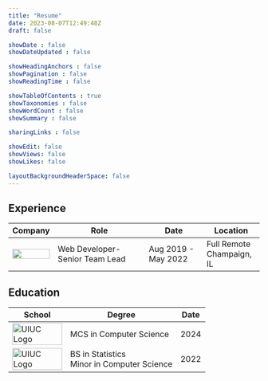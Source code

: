 ```yaml
---
title: "Resume"
date: 2023-08-07T12:49:48Z
draft: false

showDate : false
showDateUpdated : false

showHeadingAnchors : false
showPagination : false
showReadingTime : false

showTableOfContents : true
showTaxonomies : false 
showWordCount : false
showSummary : false

sharingLinks : false

showEdit: false
showViews: false
showLikes: false

layoutBackgroundHeaderSpace: false
---
```


## Experience

<table>
    <thead>
        <tr>
            <th>Company</th>
            <th>Role</th>
            <th>Date</th>
            <th>Location</th>
        </tr>
    </thead>
    <tbody>
        <tr>
            <td style="vertical-align: middle;"><img class="customEntitityLogo" src="/resume/ATLAS.png" style="max-width: 100px; width: 100%; height: auto;"></td>
            <td style="vertical-align: middle;">Web Developer- Senior Team Lead</td>
            <td style="vertical-align: middle;">Aug 2019 - May 2022</td>
            <td style="vertical-align: middle;">Full Remote</br>Champaign, IL</td>
        </tr>
    </tbody>
</table>

## Education

<table>
    <thead>
        <tr>
            <th>School</th>
            <th>Degree</th>
            <th>Date</th>
        </tr>
    </thead>
    <tbody>
        <tr>
            <td style="vertical-align: middle;"><img class="customEntitityLogo" src="/resume/UIUC.png" alt="UIUC Logo" style="max-width: 100px; width: 100%; height: auto;"/></td>
            <td style="vertical-align: middle;">MCS in Computer Science</td>
            <td style="vertical-align: middle;">2024</td>
        </tr>
        <tr>
            <td style="vertical-align: middle;"><img class="customEntitityLogo" src="/resume/UIUC.png" alt="UIUC Logo" style="max-width: 100px; width: 100%; height: auto;"/></td>
            <td style="vertical-align: middle;">BS in Statistics<br>Minor in Computer Science</td>
            <td style="vertical-align: middle;">2022</td>
        </tr>
    </tbody>
</table>